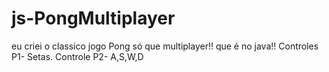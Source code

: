 # js-PongMultiplayer
eu criei o classico jogo Pong só que multiplayer!! que é no java!! Controles P1- Setas. Controle P2- A,S,W,D
